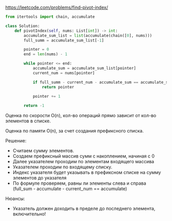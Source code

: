 https://leetcode.com/problems/find-pivot-index/

```python
from itertools import chain, accumulate

class Solution:
    def pivotIndex(self, nums: List[int]) -> int:
        accumulate_sum_list = list(accumulate(chain([0], nums)))
        full_summ = accumulate_sum_list[-1]

        pointer = 0
        end = len(nums) - 1

        while pointer <= end:
            accumulate_sum = accumulate_sum_list[pointer]
            current_num = nums[pointer]

            if full_summ - current_num - accumulate_sum == accumulate_sum:
                return pointer

            pointer += 1
        
        return -1
```
Оценка по скорости O(n), кол-во операций прямо зависит от кол-во элементов в списке.

Оценка по памяти O(n), за счет создания префиксного списка.

Решение:
- Считаем сумму элементов. 
- Создаем префиксный массив сумм с накоплением, начиная с 0
- Далее указателем проходим по элементам входящего массива
- Указателем проходим по входящему списку.
- Индекс указателя будет указывать в префиксном списке на сумму элементов до указателя
- По формуле проверяем, равны ли элементы слева и справа \
  (full_sum - accumulate - current_num == accumulate)

Нюансы:
- Указатель должен доходить в пределе до последнего элемента, включительно!

